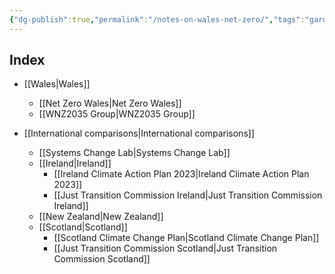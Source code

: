 ```yaml
---
{"dg-publish":true,"permalink":"/notes-on-wales-net-zero/","tags":"gardenEntry"}
---
```



## Index

 - [[Wales\|Wales]]
	 - [[Net Zero Wales\|Net Zero Wales]]
	 - [[WNZ2035 Group\|WNZ2035 Group]]


 - [[International comparisons\|International comparisons]]
	 - [[Systems Change Lab\|Systems Change Lab]]
	 - [[Ireland\|Ireland]]
		 - [[Ireland Climate Action Plan 2023\|Ireland Climate Action Plan 2023]]
		 - [[Just Transition Commission Ireland\|Just Transition Commission Ireland]]
	 - [[New Zealand\|New Zealand]]
	 - [[Scotland\|Scotland]]
		 - [[Scotland Climate Change Plan\|Scotland Climate Change Plan]]
		 - [[Just Transition Commission Scotland\|Just Transition Commission Scotland]]

